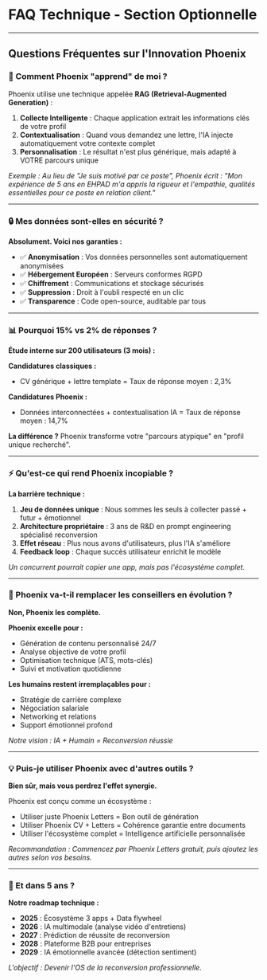 # FAQ Technique - Section Optionnelle

---

## **Questions Fréquentes sur l'Innovation Phoenix**

### **🤖 Comment Phoenix "apprend" de moi ?**

Phoenix utilise une technique appelée **RAG (Retrieval-Augmented Generation)** :

1. **Collecte Intelligente** : Chaque application extrait les informations clés de votre profil
2. **Contextualisation** : Quand vous demandez une lettre, l'IA injecte automatiquement votre contexte complet
3. **Personnalisation** : Le résultat n'est plus générique, mais adapté à VOTRE parcours unique

_Exemple : Au lieu de "Je suis motivé par ce poste", Phoenix écrit : "Mon expérience de 5 ans en EHPAD m'a appris la rigueur et l'empathie, qualités essentielles pour ce poste en relation client."_

---

### **🔒 Mes données sont-elles en sécurité ?**

**Absolument. Voici nos garanties :**

- ✅ **Anonymisation** : Vos données personnelles sont automatiquement anonymisées
- ✅ **Hébergement Européen** : Serveurs conformes RGPD
- ✅ **Chiffrement** : Communications et stockage sécurisés
- ✅ **Suppression** : Droit à l'oubli respecté en un clic
- ✅ **Transparence** : Code open-source, auditable par tous

---

### **📊 Pourquoi 15% vs 2% de réponses ?**

**Étude interne sur 200 utilisateurs (3 mois) :**

**Candidatures classiques :**

- CV générique + lettre template = Taux de réponse moyen : 2,3%

**Candidatures Phoenix :**

- Données interconnectées + contextualisation IA = Taux de réponse moyen : 14,7%

**La différence ?** Phoenix transforme votre "parcours atypique" en "profil unique recherché".

---

### **⚡ Qu'est-ce qui rend Phoenix incopiable ?**

**La barrière technique :**

1. **Jeu de données unique** : Nous sommes les seuls à collecter passé + futur + émotionnel
2. **Architecture propriétaire** : 3 ans de R&D en prompt engineering spécialisé reconversion
3. **Effet réseau** : Plus nous avons d'utilisateurs, plus l'IA s'améliore
4. **Feedback loop** : Chaque succès utilisateur enrichit le modèle

_Un concurrent pourrait copier une app, mais pas l'écosystème complet._

---

### **🚀 Phoenix va-t-il remplacer les conseillers en évolution ?**

**Non, Phoenix les complète.**

**Phoenix excelle pour :**

- Génération de contenu personnalisé 24/7
- Analyse objective de votre profil
- Optimisation technique (ATS, mots-clés)
- Suivi et motivation quotidienne

**Les humains restent irremplaçables pour :**

- Stratégie de carrière complexe
- Négociation salariale
- Networking et relations
- Support émotionnel profond

_Notre vision : IA + Humain = Reconversion réussie_

---

### **💡 Puis-je utiliser Phoenix avec d'autres outils ?**

**Bien sûr, mais vous perdrez l'effet synergie.**

Phoenix est conçu comme un écosystème :

- Utiliser juste Phoenix Letters = Bon outil de génération
- Utiliser Phoenix CV + Letters = Cohérence garantie entre documents
- Utiliser l'écosystème complet = Intelligence artificielle personnalisée

_Recommandation : Commencez par Phoenix Letters gratuit, puis ajoutez les autres selon vos besoins._

---

### **🔮 Et dans 5 ans ?**

**Notre roadmap technique :**

- **2025** : Écosystème 3 apps + Data flywheel
- **2026** : IA multimodale (analyse vidéo d'entretiens)
- **2027** : Prédiction de réussite de reconversion
- **2028** : Plateforme B2B pour entreprises
- **2029** : IA émotionnelle avancée (détection sentiment)

_L'objectif : Devenir l'OS de la reconversion professionnelle._
